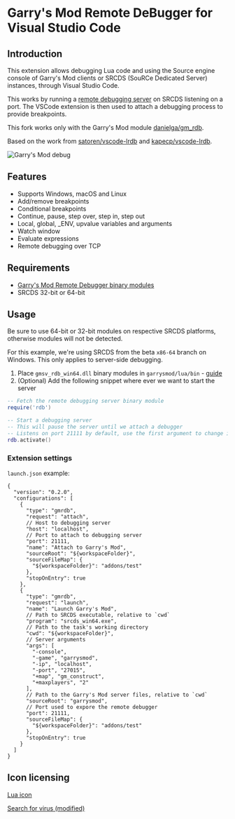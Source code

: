 # Garry's Mod Remote DeBugger for Visual Studio Code

## Introduction

This extension allows debugging Lua code and using the Source engine console
of Garry's Mod clients or SRCDS (SouRCe Dedicated Server) instances,
through Visual Studio Code.

This works by running a [remote debugging server](https://github.com/danielga/gm_rdb) on SRCDS listening on a port. The VSCode extension is then used to attach a debugging process to provide breakpoints.

This fork works only with the Garry's Mod module
[danielga/gm_rdb](https://github.com/danielga/gm_rdb).

Based on the work from
[satoren/vscode-lrdb](https://github.com/satoren/vscode-lrdb) and
[kapecp/vscode-lrdb](https://github.com/kapecp/vscode-lrdb).

![Garry's Mod debug](https://raw.githubusercontent.com/danielga/vscode-gmrdb/master/images/gmrdb.gif)

## Features

- Supports Windows, macOS and Linux
- Add/remove breakpoints
- Conditional breakpoints
- Continue, pause, step over, step in, step out
- Local, global, \_ENV, upvalue variables and arguments
- Watch window
- Evaluate expressions
- Remote debugging over TCP

## Requirements

- [Garry's Mod Remote Debugger binary modules](https://github.com/danielga/gm_rdb/releases)
- SRCDS 32-bit or 64-bit

## Usage

Be sure to use 64-bit or 32-bit modules on respective SRCDS platforms, otherwise modules will not be detected.

For this example, we're using SRCDS from the beta `x86-64` branch on Windows. This only applies to server-side debugging.

1. Place `gmsv_rdb_win64.dll` binary modules in `garrysmod/lua/bin` - [guide](https://wiki.facepunch.com/gmod/Creating_Binary_Modules)
2. (Optional) Add the following snippet where ever we want to start the server

```lua
-- Fetch the remote debugging server binary module
require('rdb')

-- Start a debugging server
-- This will pause the server until we attach a debugger
-- Listens on port 21111 by default, use the first argument to change it
rdb.activate()
```

### Extension settings

`launch.json` example:

```jsonc
{
  "version": "0.2.0",
  "configurations": [
    {
      "type": "gmrdb",
      "request": "attach",
      // Host to debugging server
      "host": "localhost",
      // Port to attach to debugging server
      "port": 21111,
      "name": "Attach to Garry's Mod",
      "sourceRoot": "${workspaceFolder}",
      "sourceFileMap": {
        "${workspaceFolder}": "addons/test"
      },
      "stopOnEntry": true
    },
    {
      "type": "gmrdb",
      "request": "launch",
      "name": "Launch Garry's Mod",
      // Path to SRCDS executable, relative to `cwd`
      "program": "srcds_win64.exe",
      // Path to the task's working directory
      "cwd": "${workspaceFolder}",
      // Server arguments
      "args": [
        "-console",
        "-game", "garrysmod",
        "-ip", "localhost",
        "-port", "27015",
        "+map", "gm_construct",
        "+maxplayers", "2"
      ],
      // Path to the Garry's Mod server files, relative to `cwd`
      "sourceRoot": "garrysmod",
      // Port used to expore the remote debugger
      "port": 21111,
      "sourceFileMap": {
        "${workspaceFolder}": "addons/test"
      },
      "stopOnEntry": true
    }
  ]
}
```

## Icon licensing

[Lua icon](https://www.lua.org/images)

[Search for virus (modified)](https://www.flaticon.com/free-icon/search-for-virus_95496)
